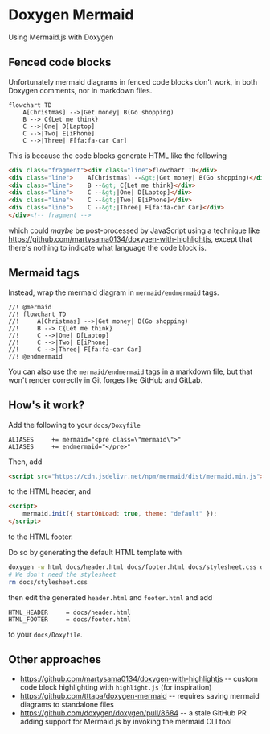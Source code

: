 # Doxygen Mermaid

Using Mermaid.js with Doxygen

## Fenced code blocks
Unfortunately mermaid diagrams in fenced code blocks don't work, in both Doxygen comments, nor in
markdown files.

```mermaid
flowchart TD
    A[Christmas] -->|Get money| B(Go shopping)
    B --> C{Let me think}
    C -->|One| D[Laptop]
    C -->|Two| E[iPhone]
    C -->|Three| F[fa:fa-car Car]
```

This is because the code blocks generate HTML like the following
```html
<div class="fragment"><div class="line">flowchart TD</div>
<div class="line">    A[Christmas] --&gt;|Get money| B(Go shopping)</div>
<div class="line">    B --&gt; C{Let me think}</div>
<div class="line">    C --&gt;|One| D[Laptop]</div>
<div class="line">    C --&gt;|Two| E[iPhone]</div>
<div class="line">    C --&gt;|Three| F[fa:fa-car Car]</div>
</div><!-- fragment -->
```
which could _maybe_ be post-processed by JavaScript using a technique like
<https://github.com/martysama0134/doxygen-with-highlightjs>, except that there's nothing to indicate
what language the code block is.

## Mermaid tags

Instead, wrap the mermaid diagram in `mermaid/endmermaid` tags.

```
//! @mermaid
//! flowchart TD
//!     A[Christmas] -->|Get money| B(Go shopping)
//!     B --> C{Let me think}
//!     C -->|One| D[Laptop]
//!     C -->|Two| E[iPhone]
//!     C -->|Three| F[fa:fa-car Car]
//! @endmermaid
```

You can also use the `mermaid/endmermaid` tags in a markdown file, but that won't render correctly
in Git forges like GitHub and GitLab.

## How's it work?

Add the following to your `docs/Doxyfile`
```
ALIASES     += mermaid="<pre class=\"mermaid\">"
ALIASES     += endmermaid="</pre>"
```

Then, add

```html
<script src="https://cdn.jsdelivr.net/npm/mermaid/dist/mermaid.min.js"></script>
```
to the HTML header, and

```html
<script>
    mermaid.init({ startOnLoad: true, theme: "default" });
</script>
```

to the HTML footer.

Do so by generating the default HTML template with

```sh
doxygen -w html docs/header.html docs/footer.html docs/stylesheet.css docs/Doxyfile
# We don't need the stylesheet
rm docs/stylesheet.css
```

then edit the generated `header.html` and `footer.html` and add
```
HTML_HEADER     = docs/header.html
HTML_FOOTER     = docs/footer.html
```
to your `docs/Doxyfile`.

## Other approaches

* https://github.com/martysama0134/doxygen-with-highlightjs -- custom code block highlighting with
  `highlight.js` (for inspiration)
* https://github.com/tttapa/doxygen-mermaid -- requires saving mermaid diagrams to standalone files
* https://github.com/doxygen/doxygen/pull/8684 -- a stale GitHub PR adding support for Mermaid.js by
  invoking the mermaid CLI tool
